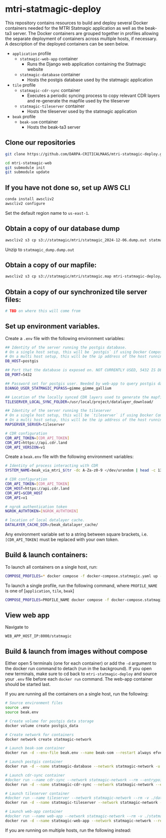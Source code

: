 # mtri-statmagic-deploy
This repository contains resources to build and deploy several Docker containers needed for the MTRI Statmagic application
as well as the beak-ta3 server. The Docker containers are grouped together in profiles allowing the separate deployment
of containers across multiple hosts, if necessary. A description of the deployed containers can be seen below.
- `application` profile
  - `statmagic-web-app` container
    - Runs the Django web application containing the Statmagic website
  - `statmagic-database` container
    - Hosts the postgis database used by the statmagic application
- `tile` profile
  - `statmagic-cdr-sync` container
    - Executes a periodic syncing process to copy relevant CDR layers and re-generate the mapfile used by the tileserver
  - `statmagic-tileserver` container
    - Hosts the tileserver used by the statmagic application
- `beak` profile
  - `beak-som` container
    - Hosts the beak-ta3 server


## Clone our repositories
```bash
git clone https://github.com/DARPA-CRITICALMAAS/mtri-statmagic-deploy.git
```

```bash
cd mtri-statmagic-web
git submodule init
git submodule update
```

## If you have not done so, set up AWS CLI
```bash
conda install awscliv2
awscliv2 configure
```

Set the default region name to `us-east-1`. 
## Obtain a copy of our database dump
```bash
awscliv2 s3 cp s3://statmagic/mtri/statmagic_2024-12-06.dump.out statmagic_dump.dump.out
```

Unzip to `statmagic_dump.dump.out`

## Obtain a copy of our mapfile:
```bash
awscliv2 s3 cp s3://statmagic/mtri/statmagic.map mtri-statmagic-deploy/statmagic.map
```

## Obtain a copy of our synchronized tile server files:
```bash
# TBD on where this will come from
```

## Set up environment variables.
Create a `.env` file with the following environment variables:
```bash
## Identity of the server running the postgis database.
# On a single host setup, this will be `postgis` if using Docker Compose or `statmagic-database` if using docker run
# On a multi host setup, this will be the ip address of the host running the `application` profile
DB_HOST=postgis

## Port that the database is exposed on. NOT CURRENTLY USED, 5432 IS DEFAULT
DB_PORT=5432

## Password set for postgis user. Needed by web-app to query postgis database
DJANGO_USER_STATMAGIC_PGPASS=gimme_gimme_gallium

## Location of the locally synced CDR layers used to generate the mapfile
TILESERVER_LOCAL_SYNC_FOLDER=/usr/local/project/datalayer_download/

## Identity of the server running the tileserver
# On a single host setup, this will be `tileserver` if using Docker Compose or `statmagic-tileserver` if using docker run
# On a multi host setup, this will be the ip address of the host running the `tile` profile
MAPSERVER_SERVER=tileserver

# CDR configuration
CDR_API_TOKEN=[CDR_API_TOKEN]
CDR_API=https://api.cdr.land
CDR_API_VERSION=v1
```
Create a `beak.env` file with the following environment variables:
```bash
# Identity of process interacting with CDR
SYSTEM_NAME=beak_via_mtri_$(tr -dc A-Za-z0-9 </dev/urandom | head -c 13; echo)

# CDR configuration
CDR_API_TOKEN=[CDR_API_TOKEN]
CDR_HOST=https://api.cdr.land
CDR_API=$CDR_HOST
CDR_API=v1

# ngrok authentication token
NGROK_AUTHTOKEN=[NGROK_AUTHTOKEN]

# location of local datalayer cache.
DATALAYER_CACHE_DIR=/beak_datalayer_cache/
```
Any environment variable set to a string between square brackets, i.e. `[CDR_API_TOKEN]` must be replaced with your
own token.

## Build & launch containers:
To launch all containers on a single host, run:
```bash 
COMPOSE_PROFILES=* docker compose -f docker-compose.statmagic.yaml up --build
```

To launch a single profile, run the following command, where `PROFILE_NAME` is one of [`application`, `tile`, `beak`]
```bash
COMPOSE_PROFILES=PROFILE_NAME docker compose -f docker-compose.statmagic.yaml up --build
```

## View web app
Navigate to 
```
WEB_APP_HOST_IP:8000/statmagic
```

## Build & launch from images without compose

Either open 5 terminals (one for each container) or add the `-d` argument to the docker run command to detach (run in the background).
If you open new terminals, make sure to cd back to `mtri-statmagic-deploy` and source your `.env` file before each `docker run` command.
The web-app container should be started last.

If you are running all the containers on a single host, run the following:
```bash
# Source environment files
source .env
source beak.env

# Create volume for postgis data storage
docker volume create postgis_data

# Create network for containers
docker network create statmagic-network

# Launch beak-som container
docker run -d --env-file beak.env --name beak-som --restart always efvega/beak-som

# Launch postgis container
docker run -d --name statmagic-database --network statmagic-network -u postgres --restart always -e POSTGRES_USER=postgres -e POSTGRES_PASSWORD=postgres -e POSTGRES_DB=statmagic -e DJANGO_USER_STATMAGIC_PGPASS=$DJANGO_USER_STATMAGIC_PGPASS -v postgis_data:/var/lib/postgresql/data -v ${PWD}/statmagic_dump.dump.out:/tmp/statmagic_dump.dump.out -v ${PWD}/init_scripts:/docker-entrypoint-initdb.d/ --health-cmd CMD-SHELL,pg_isready,-d,statmagic --health-interval 3s --health-retries 30 --health-timeout 3s postgis/postgis:14-3.5

# Launch cdr-sync container
#docker run --name cdr-sync --network statmagic-network --rm --entrypoint /bin/bash -v ./datalayer_download:${TILESERVER_LOCAL_SYNC_FOLDER} -v ./statmagic.map:/usr/local/project/statmagic.map --env-file .env efvega/mtri-statmagic-deploy-web-app -c "cron -f"
docker run -d --name statmagic-cdr-sync --network statmagic-network --entrypoint /bin/bash --restart always -v ./datalayer_download:${TILESERVER_LOCAL_SYNC_FOLDER} -v ./statmagic.map:/usr/local/project/statmagic.map --env-file .env efvega/statmagic-web-app -c "cron -f"

# Launch tileserver container
#docker run --name tileserver --network statmagic-network --rm -v ./datalayer_download:/usr/local/project/datalayer_download -v ./statmagic.map:/var/www/mapfiles/statmagic.map -v ./symbols.sym:/var/www/mapfiles/symbols.sym -v ./tileserver_000-default.conf:/etc/apache2/sites-available/000-default.conf -p 8081:80 efvega/mtri-statmagic-deploy-tileserver
docker run -d --name statmagic-tileserver --network statmagic-network --restart always -v ./datalayer_download:/usr/local/project/datalayer_download -v ./statmagic.map:/var/www/mapfiles/statmagic.map -v ./symbols.sym:/var/www/mapfiles/symbols.sym -v ./tileserver_000-default.conf:/etc/apache2/sites-available/000-default.conf -p 8081:80 efvega/statmagic-tileserver

# Launch web-app container 
#docker run --name web-app --network statmagic-network --rm -v ./statmagic_000-default.conf:/etc/apache2/sites-available/000-default.conf -v ./startup.sh:/usr/local/project/startup.sh -v ./datalayer_download:${TILESERVER_LOCAL_SYNC_FOLDER} -v ./statmagic.map:/usr/local/project/statmagic.map -p 8000:80 --env-file .env efvega/mtri-statmagic-deploy-web-app server
docker run -d --name statmagic-web-app --network statmagic-network --restart always -v ./statmagic_000-default.conf:/etc/apache2/sites-available/000-default.conf -v ./startup.sh:/usr/local/project/startup.sh -v ./datalayer_download:${TILESERVER_LOCAL_SYNC_FOLDER} -v ./statmagic.map:/usr/local/project/statmagic.map -p 8000:80 --env-file .env efvega/statmagic-web-app server
```
If you are running on multiple hosts, run the following instead:
```bash

```